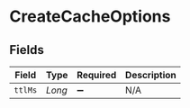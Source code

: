 # CreateCacheOptions


## Fields

| Field              | Type               | Required           | Description        |
| ------------------ | ------------------ | ------------------ | ------------------ |
| `ttlMs`            | *Long*             | :heavy_minus_sign: | N/A                |